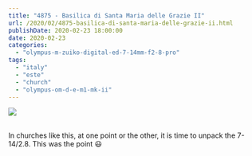 ```yaml
---
title: "4875 - Basilica di Santa Maria delle Grazie II"
url: /2020/02/4875-basilica-di-santa-maria-delle-grazie-ii.html
publishDate: 2020-02-23 18:00:00
date: 2020-02-23
categories: 
  - "olympus-m-zuiko-digital-ed-7-14mm-f2-8-pro"
tags: 
  - "italy"
  - "este"
  - "church"
  - "olympus-om-d-e-m1-mk-ii"
---
```

<div class="container">
<div class="center"><a target="_blank" href="https://d25zfm9zpd7gm5.cloudfront.net/1200x1200/20180512_162114_lr.jpg"><img class="webfeedsFeaturedVisual" src="https://d25zfm9zpd7gm5.cloudfront.net/0600x0600/2018/20180512_162114_lr.jpg" /></a></div>
</div>
<br />

In churches like this, at one point or the other, it is time to
unpack the 7-14/2.8. This was the point :smiley: